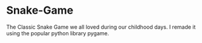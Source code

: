 # Snake-Game
The Classic Snake Game we all loved during our childhood days. I remade it using the popular python library pygame.
